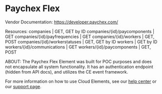 # Paychex Flex

Vendor Documentation: https://developer.paychex.com/

Resources: 
companies | GET, GET by ID
companies/{id}/paycomponents | GET
companies/{id}/payfrequencies | GET
companies/{id}/workers | GET, POST
companies/{id}/workerstatuses | GET, GET by ID
workers | GET by ID
workers/{id}/communications | GET
workers/{id}/paycomponents | GET, POST

ABOUT: The Paychex Flex Element was built for POC purposes and does not encapsulate all system functionality. It has an authentication endpoint (hidden from API docs), and utilizes the CE event framework.

For more information on how to use Cloud Elements, see our [help center](https://docs.cloud-elements.com) 
or our [support page](https://support.cloud-elements.com/hc/en-us).

